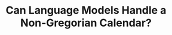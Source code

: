 ---
title: Can Language Models Handle a Non-Gregorian Calendar?
layout: post
has_content: false
venue: "arXiv [cs.CL]"
authors:
  - Mutsumi Sasaki
  - Go Kamoda
  - Ryosuke Takahashi
  - Kosuke Sato
  - Kentaro Inui
  - Benjamin Heinzerling
  - Keisuke Sakaguchi
year: 2025
month: 9
links:
  - name: "arXiv"
    url: "https://arxiv.org/abs/2509.04432"
    type: "normal"
bib_entry: article
bib_key: sasaki-arxiv-2025-language
---